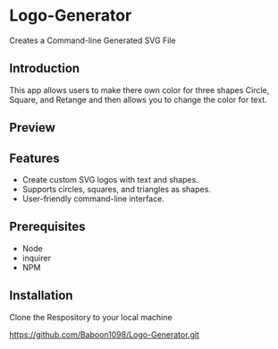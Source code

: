 # Logo-Generator
Creates a Command-line Generated SVG File

## Introduction
This app allows users to make there own color for three shapes Circle, Square, and Retange and then allows you to change the color for text. 

## Preview 


## Features

- Create custom SVG logos with text and shapes.
- Supports circles, squares, and triangles as shapes.
- User-friendly command-line interface.

## Prerequisites
- Node
- inquirer
- NPM

## Installation
Clone the Respository to your local machine

https://github.com/Baboon1098/Logo-Generator.git
